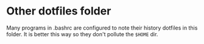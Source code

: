 # Other dotfiles folder #

Many programs in .bashrc are configured to note their history dotfiles in this folder. It is better this way so
they don't pollute the `$HOME` dir.
